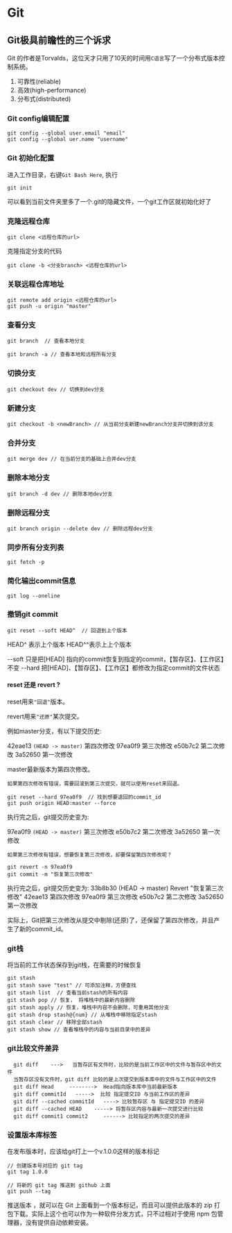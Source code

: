 # Git

## Git极具前瞻性的三个诉求

Git 的作者是Torvalds，这位天才只用了10天的时间用`C语言`写了一个分布式版本控制系统。

1. 可靠性(reliable)
2. 高效(high-performance)
3. 分布式(distributed)

### Git config编辑配置
```
git config --global user.email "email" 
git config --global uer.name "username"
```

### Git 初始化配置

进入工作目录，右键`Git Bash Here`, 执行

```
git init
```

可以看到当前文件夹里多了一个.git的隐藏文件，一个git工作区就初始化好了


### 克隆远程仓库
```
git clone <远程仓库的url>
```

克隆指定分支的代码
```
git clone -b <分支branch> <远程仓库的url>
```

### 关联远程仓库地址
```
git remote add origin <远程仓库的url>
git push -u origin "master"
```

### 查看分支
```
git branch  // 查看本地分支
```

```
git branch -a // 查看本地和远程所有分支
```
### 切换分支
```
git checkout dev // 切换到dev分支
```

### 新建分支
```
git checkout -b <newBranch> // 从当前分支新建newBranch分支并切换到该分支
```

### 合并分支
```
git merge dev // 在当前分支的基础上合并dev分支
```

### 删除本地分支
```
git branch -d dev // 删除本地dev分支
```

### 删除远程分支
```
git branch origin --delete dev // 删除远程dev分支
```

### 同步所有分支列表
```
git fetch -p
```

### 简化输出commit信息
```
git log --oneline
```

### 撤销git commit
```
git reset --soft HEAD^  // 回退到上个版本
```
HEAD^ 表示上个版本
HEAD^^表示上上个版本

--soft 只是把[HEAD] 指向的commit恢复到指定的commit，【暂存区】、【工作区】不变
--hard 把[HEAD]、【暂存区】、【工作区】都修改为指定commit的文件状态

#### reset 还是 revert ?

reset用来`"回退"`版本。

revert用来`"还原"`某次提交。

例如master分支，有以下提交历史:

42eae13 `(HEAD -> master)` 第四次修改
97ea0f9 第三次修改
e50b7c2 第二次修改
3a52650 第一次修改

master最新版本为第四次修改。

`如果第四次修改有错误，需要回滚到第三次提交，就可以使用reset来回退。`
```
git reset --hard 97ea0f9  // 找到想要退回的commit_id
git push origin HEAD:master --force
```
执行完之后，git提交历史变为:

97ea0f9 `(HEAD -> master)` 第三次修改
e50b7c2 第二次修改
3a52650 第一次修改

`如果第三次修改有错误，想要恢复第三次修改，却要保留第四次修改呢？`

```
git revert -n 97ea0f9
git commit -m "恢复第三次修改"
```
执行完之后，git提交历史变为:
33b8b30 (HEAD -> master) Revert "恢复第三次修改"
42eae13 第四次修改
97ea0f9 第三次修改
e50b7c2 第二次修改
3a52650 第一次修改

实际上，Git把第三次修改从提交中剔除(还原)了，还保留了第四次修改，并且产生了新的commit_id。

### git栈

将当前的工作状态保存到git栈，在需要的时候恢复
```
git stash
git stash save "test" // 可添加注释，方便查找
git stash list  // 查看当前stash的所有内容
git stash pop // 恢复， 将堆栈中的最新内容删除
git stash apply // 恢复，堆栈中内容不会删除，可重用其他分支
git stash drop stash@{num} // 从堆栈中移除指定stash
git stash clear // 移除全部stash
git stash show // 查看堆栈中的内容与当前目录中的差异
```

### git比较文件差异
```
  git diff    --->   当暂存区有文件时，比较的是当前工作区中的文件与暂存区中的文件
  当暂存区没有文件时，git diff 比较的是上次提交到版本库中的文件与工作区中的文件
  git diff Head     -------->  Head指向版本库中当前最新版本
  git diff commitId   ----->  比较 指定提交ID 与当前工作区的差异
  git diff --cached commitId   ----> 比较暂存区 与 指定提交ID 的差异
  git diff --cached HEAD    -----> 将暂存区内容与最新一次提交进行比较
  git diff commit1 commit2     ------> 比较指定的两次提交的差异
```

### 设置版本库标签
在发布版本时，应该给git打上一个v.1.0.0这样的版本标记
```
// 创建版本号对应的 git tag
git tag 1.0.0

// 将新的 git tag 推送到 github 上面
git push --tag 
```

推送版本 ，就可以在 Git 上面看到一个版本标记，而且可以提供此版本的 zip 打包下载。实际上这个也可以作为一种软件分发方式，只不过相对于使用 npm 包管理器，没有提供自动依赖安装。